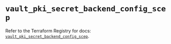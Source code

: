 # `vault_pki_secret_backend_config_scep`

Refer to the Terraform Registry for docs: [`vault_pki_secret_backend_config_scep`](https://registry.terraform.io/providers/hashicorp/vault/5.3.0/docs/resources/pki_secret_backend_config_scep).
